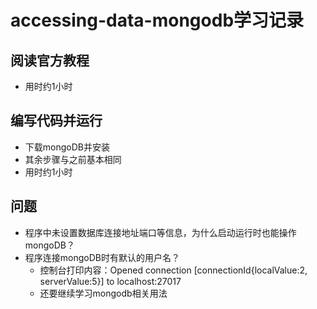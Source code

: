 # accessing-data-mongodb学习记录
## 阅读官方教程
* 用时约1小时
## 编写代码并运行
* 下载mongoDB并安装
* 其余步骤与之前基本相同
* 用时约1小时
## 问题
* 程序中未设置数据库连接地址端口等信息，为什么启动运行时也能操作mongoDB？
* 程序连接mongoDB时有默认的用户名？
  + 控制台打印内容：Opened connection [connectionId{localValue:2, serverValue:5}] to localhost:27017
  + 还要继续学习mongodb相关用法
